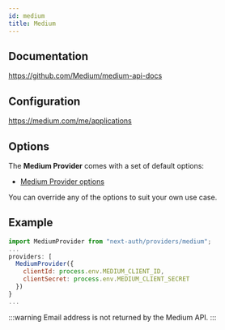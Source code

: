 ```yaml
---
id: medium
title: Medium
---
```


## Documentation

https://github.com/Medium/medium-api-docs

## Configuration

https://medium.com/me/applications

## Options

The **Medium Provider** comes with a set of default options:

- [Medium Provider options](https://github.com/nextauthjs/next-auth/blob/v4/packages/next-auth/src/providers/medium.js)

You can override any of the options to suit your own use case.

## Example

```js
import MediumProvider from "next-auth/providers/medium";
...
providers: [
  MediumProvider({
    clientId: process.env.MEDIUM_CLIENT_ID,
    clientSecret: process.env.MEDIUM_CLIENT_SECRET
  })
}
...
```

:::warning
Email address is not returned by the Medium API.
:::
